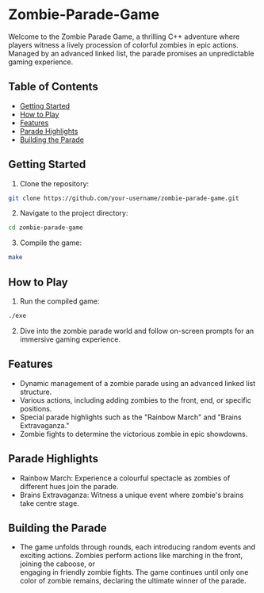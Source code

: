 # Zombie-Parade-Game
Welcome to the Zombie Parade Game, a thrilling C++ adventure where players witness a lively procession of colorful zombies in epic actions. Managed by an advanced linked list, the parade promises an unpredictable gaming experience.

## Table of Contents

- [Getting Started](#getting-started)
- [How to Play](#how-to-play)
- [Features](#features)
- [Parade Highlights](#parade-highlights)
- [Building the Parade](#building-the-parade)

## Getting Started

1. Clone the repository:
  ```bash
  git clone https://github.com/your-username/zombie-parade-game.git
  ```
2. Navigate to the project directory:
  ```bash
  cd zombie-parade-game
  ```
3. Compile the game:
  ```bash
  make
  ```
## How to Play

1. Run the compiled game:
  ```bash
  ./exe
  ```
2. Dive into the zombie parade world and follow on-screen prompts for an immersive gaming experience.

## Features
- Dynamic management of a zombie parade using an advanced linked list structure.
- Various actions, including adding zombies to the front, end, or specific positions.
- Special parade highlights such as the "Rainbow March" and "Brains Extravaganza."
- Zombie fights to determine the victorious zombie in epic showdowns.

## Parade Highlights
- Rainbow March: Experience a colourful spectacle as zombies of different hues join the parade.
- Brains Extravaganza: Witness a unique event where zombie's brains take centre stage.

## Building the Parade
- The game unfolds through rounds, each introducing random events and exciting actions. Zombies perform actions like marching in the front, joining the caboose, or     
  engaging in friendly zombie fights. The game continues until only one color of zombie remains, declaring the ultimate winner of the parade.

